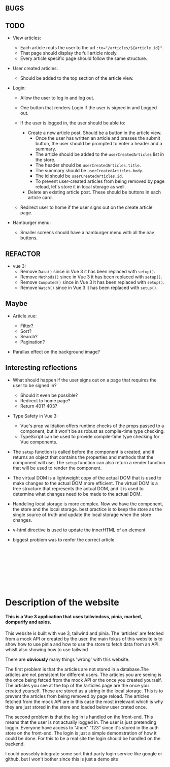 ## BUGS

## TODO
- View articles:
    - Each article routs the user to the url `:to="/articles/${article.id}"`.
    - That page should display the full article nicely.
    - Every article specific page should follow the same structure.

- User created articles:
    - Should be added to the top section of the article view.

- Login:
    - Allow the user to log in and log out.
    - One button that renders Login if the user is signed in and Logged out.

    - If the user is logged in, the user should be able to:
        - Create a new article post. Should be a button in the article view.
            - Once the user has written an article and presses the submit button, the user should be prompted to enter a header and a summary.
            - The article should be added to the `userCreatedArticles` list in the store.
            - The header should be `userCreatedArticles.title`.
            - The summary should be `userCreatedArticles.body`.
            - The id should be `userCreatedArticles.id`.
            - To prevent user-created articles from being removed by page reload, let's store it in local storage as well.
        - Delete an existing article post. These should be buttons in each article card.

    - Redirect user to home if the user signs out on the create article page.

- Hamburger menu:
    - Smaller screens should have a hamburger menu with all the nav buttons.

## REFACTOR
- vue 3:
    - Remove `Data()` since in Vue 3 it has been replaced with `setup()`.
    - Remove `Methods()` since in Vue 3 it has been replaced with `setup()`.
    - Remove `Computed()` since in Vue 3 it has been replaced with `setup()`.
    - Remove `Watch()` since in Vue 3 it has been replaced with `setup()`.

## Maybe
- Article.vue:
    - Filter?
    - Sort?
    - Search?
    - Pagination?

- Parallax effect on the background image?


## Interesting reflections
- What should happen if the user signs out on a page that requires the user to be signed in?
    - Should it even be possible?
    - Redirect to home page?
    - Return 401? 403?

- Type Safety in Vue 3:
    - Vue's prop validation offers runtime checks of the props passed to a component, but it won't be as robust as compile-time type checking.
    - TypeScript can be used to provide compile-time type checking for Vue components.

- The `setup` function is called before the component is created, and it returns an object that contains the properties and methods that the component will use. The `setup` function can also return a render function that will be used to render the component.

- The virtual DOM is a lightweight copy of the actual DOM that is used to make changes to the actual DOM more efficient. The virtual DOM is a tree structure that represents the actual DOM, and it is used to determine what changes need to be made to the actual DOM.

- Handeling local storage is more complex. Now we have the component, the store and the local storage. 
    best practice is to keep the store as the single source of truth and update the local storage when the store changes.

- v-html directive is used to update the innerHTML of an element    


- biggest problem was to renfer the correct article


<br>
<br>
<br>
<br>
<br>
<br>
<br>



# Description of the website 

#### This is a Vue 3 application that uses tailwindcss, pinia, marked, dompurify and axios. 


This website is built with vue 3, tailwind and pinia. The 'articles' are fetched from a mock API or created by the user. the main fokus of this website is to show how to use pinia and how to use the store to fetch data from an API. whislt also showing how to use tailwind

There are **obviously** many things 'wrong' with this website.  

The first problem is that the articles are not stored in a database.The articles are not persistent for different users. The articles you are seeing is the once being fetced from the mock API or the once you created yourself.
The articles you see at the top of the /articles page are the once you created yourself. These are stored as a string in the local storage. This is to prevent the articles from being removed by page reload. The articles fetched from the mock API are in this case the most irrelevant which is why they are just stored in the store and loaded below user crated once.

The second problem is that the log in is handled on the front-end. This means that the user is not actually logged in. The user is just pretending loggin. Everyone have access to "Jhon" "123" since it's stored in the auth store on the front-end. The login is just a simple demonstration of how it could be done. For this to be a real site the login should be handled on the backend.

I could possebly integrate some sort third party login service like google or github. but i won't bother since this is just a demo site 
